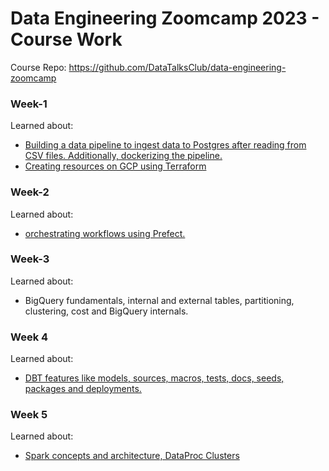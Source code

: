 # Data Engineering Zoomcamp 2023 - Course Work

Course Repo: https://github.com/DataTalksClub/data-engineering-zoomcamp

### Week-1

Learned about:
- [Building a data pipeline to ingest data to Postgres after reading from CSV files. Additionally, dockerizing the pipeline.](https://github.com/Aditya-Gupta1/data-engineering-projects/tree/de-zoomcamp-2023/ingest_data_postgres)
- [Creating resources on GCP using Terraform](https://github.com/Aditya-Gupta1/data-engineering-projects/tree/de-zoomcamp-2023/terraform)

### Week-2

Learned about:
- [orchestrating workflows using Prefect.](https://github.com/Aditya-Gupta1/data-engineering-projects/tree/de-zoomcamp-2023/prefect)

### Week-3

Learned about:
- BigQuery fundamentals, internal and external tables, partitioning, clustering, cost and BigQuery internals.

### Week 4

Learned about:
- [DBT features like models, sources, macros, tests, docs, seeds, packages and deployments.](https://github.com/Aditya-Gupta1/data-engineering-projects/tree/de-zoomcamp-2023/dbt)

### Week 5

Learned about:
- [Spark concepts and architecture, DataProc Clusters](https://github.com/Aditya-Gupta1/data-engineering-projects/tree/de-zoomcamp-2023/spark)